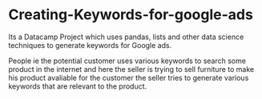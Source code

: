 # Creating-Keywords-for-google-ads
Its a Datacamp Project which uses pandas, lists and other data science techniques to generate keywords for Google ads.

People ie the potential customer uses various keywords to search some product in the internet and here the seller is trying to sell furniture to make his product avaliable for the customer the seller tries to generate various keywords that are relevant to the product.
